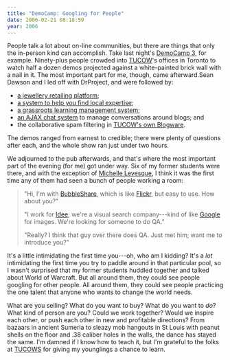 ```yaml
---
title: "DemoCamp: Googling for People"
date: 2006-02-21 08:18:59
year: 2006
---
```

People talk a lot about on-line communities, but there are things that only the in-person kind can accomplish.  Take last night's <a href="http://barcamp.pbwiki.com/TorCampDemoCamp3">DemoCamp 3</a>, for example.  Ninety-plus people crowded into <a href="http://www.tucows.com">TUCOW</a>'s offices in Toronto to watch half a dozen demos projected against a white-painted brick wall with a nail in it.  The most important part for me, though, came afterward.Sean Dawson and I led off with DrProject, and were followed by:
<ul>
	<li><a href="http://www.openbluenetworks.com">a jewellery retailing platform</a>;</li>
	<li><a href="http://www.thelocalguru.com">a system to help you find local expertise</a>;</li>
	<li><a href="http://www.nuvvo.com">a grassroots learning management system</a>;</li>
	<li><a href="http://www.blogchat.com">an AJAX chat system</a> to manage conversations around blogs; and</li>
	<li>the collaborative spam filtering in <a href="http://www.blogware.com">TUCOW's own Blogware</a>.</li>
</ul>
The demos ranged from earnest to credible; there were plenty of questions after each, and the whole show ran just under two hours.

We adjourned to the pub afterwards, and that's where the most important part of the evening (for me) got under way.  Six of my former students were there, and with the exception of <a href="http://www.insanecats.com">Michelle Levesque</a>, I think it was the first time any of them had seen a bunch of people working a room:
<blockquote>"Hi, I'm with <a href="http://www.bubbleshare.com">BubbleShare</a>, which is like <a href="http://www.flickr.com">Flickr</a>, but easy to use.  How about you?"

"I work for <a href="http://www.ideeinc.com">Idee</a>; we're a visual search company---kind of like <a href="http://www.google.com">Google</a> for images.  We're looking for someone to do QA."

"Really?  I think that guy over there does QA.  Just met him; want me to introduce you?"</blockquote>
It's a little intimidating the first time you---oh, who am I kidding?  It's a <em>lot</em> intimidating the first time you try to paddle around in that particular pool, so I wasn't surprised that my former students huddled together and talked about World of Warcraft. But all around them, they could see people googling for other people. All around them, they could see people practicing the one talent that anyone who wants to change the world needs.

What are you selling?  What do you want to buy?  What do you want to <em>do</em>?  What kind of person are you?  Could we work together? Would we inspire each other, or push each other in new and profitable directions?  From bazaars in ancient Sumeria to sleazy mob hangouts in St Louis with peanut shells on the floor and .38 caliber holes in the walls, the dance has stayed the same.  I'm damned if I know how to teach it, but I'm grateful to the folks at <a href="http://www.tucows.com">TUCOWS</a> for giving my younglings a chance to learn.
